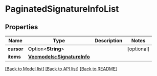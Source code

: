# PaginatedSignatureInfoList

## Properties

Name | Type | Description | Notes
------------ | ------------- | ------------- | -------------
**cursor** | Option<**String**> |  | [optional]
**items** | [**Vec<models::SignatureInfo>**](SignatureInfo.md) |  | 

[[Back to Model list]](../README.md#documentation-for-models) [[Back to API list]](../README.md#documentation-for-api-endpoints) [[Back to README]](../README.md)


